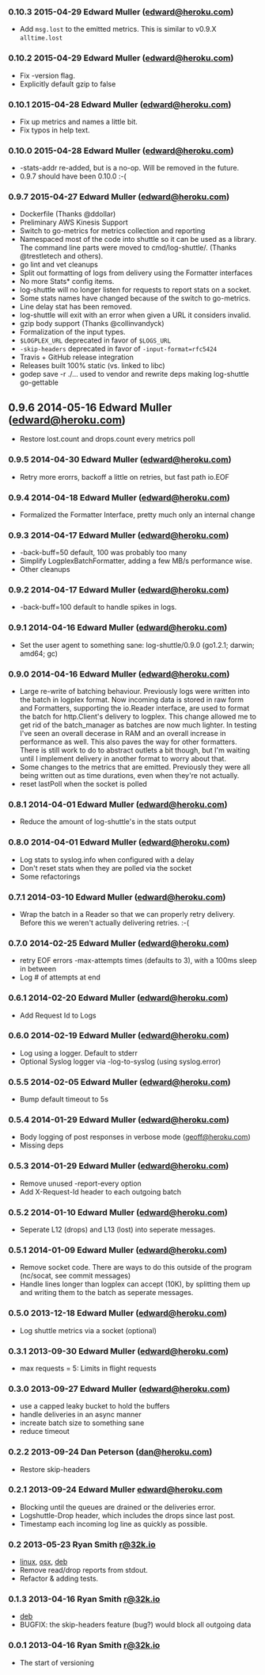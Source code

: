 ### 0.10.3 2015-04-29 Edward Muller (edward@heroku.com)

* Add `msg.lost` to the emitted metrics. This is similar to v0.9.X
    `alltime.lost`

### 0.10.2 2015-04-29 Edward Muller (edward@heroku.com)

* Fix -version flag.
* Explicitly default gzip to false

### 0.10.1 2015-04-28 Edward Muller (edward@heroku.com)

* Fix up metrics and names a little bit.
* Fix typos in help text.

### 0.10.0 2015-04-28 Edward Muller (edward@heroku.com)

* -stats-addr re-added, but is a no-op. Will be removed in the future.
* 0.9.7 should have been 0.10.0 :-(

### 0.9.7 2015-04-27 Edward Muller (edward@heroku.com)

* Dockerfile (Thanks @ddollar)
* Preliminary AWS Kinesis Support
* Switch to go-metrics for metrics collection and reporting
* Namespaced most of the code into shuttle so it can be used as a library. The
    command line parts were moved to cmd/log-shuttle/. (Thanks @trestletech and
    others).
* go lint and vet cleanups
* Split out formatting of logs from delivery using the Formatter interfaces
* No more Stats\* config items.
* log-shuttle will no longer listen for requests to report stats on a socket.
* Some stats names have changed because of the switch to go-metrics.
* Line delay stat has been removed.
* log-shuttle will exit with an error when given a URL it considers invalid.
* gzip body support (Thanks @collinvandyck)
* Formalization of the input types.
* `$LOGPLEX_URL` deprecated in favor of `$LOGS_URL`
* `-skip-headers` deprecated in favor of `-input-format=rfc5424`
* Travis + GitHub release integration
* Releases built 100% static (vs. linked to libc)
* godep save -r ./... used to vendor and rewrite deps making log-shuttle
    go-gettable

## 0.9.6 2014-05-16 Edward Muller (edward@heroku.com)

* Restore lost.count and drops.count every metrics poll

### 0.9.5 2014-04-30 Edward Muller (edward@heroku.com)

* Retry more erorrs, backoff a little on retries, but fast path io.EOF

### 0.9.4 2014-04-18 Edward Muller (edward@heroku.com)

* Formalized the Formatter Interface, pretty much only an internal change
### 0.9.3 2014-04-17 Edward Muller (edward@heroku.com)

* -back-buff=50 default, 100 was probably too many
* Simplify LogplexBatchFormatter, adding a few MB/s performance wise.
* Other cleanups

### 0.9.2 2014-04-17 Edward Muller (edward@heroku.com)

* -back-buff=100 default to handle spikes in logs.

### 0.9.1 2014-04-16 Edward Muller (edward@heroku.com)

* Set the user agent to something sane: log-shuttle/0.9.0 (go1.2.1; darwin; amd64; gc)
### 0.9.0 2014-04-16 Edward Muller (edward@heroku.com)

* Large re-write of batching behaviour. Previously logs were written into the
  batch in logplex format. Now incoming data is stored in raw form and
  Formatters, supporting the io.Reader interface, are used to format the batch
  for http.Client's delivery to logplex. This change allowed me to get rid of the
  batch_manager as batches are now much lighter. In testing I've seen an overall
  decerase in RAM and an overall increase in performance as well. This also paves
  the way for other formatters. There is still work to do to abstract outlets a
  bit though, but I'm waiting until I implement delivery in another format to
  worry about that.
* Some changes to the metrics that are emitted. Previously they were all being
  written out as time durations, even when they're not actually.
* reset lastPoll when the socket is polled

### 0.8.1 2014-04-01 Edward Muller (edward@heroku.com)

* Reduce the amount of log-shuttle's in the stats output

### 0.8.0 2014-04-01 Edward Muller (edward@heroku.com)

* Log stats to syslog.info when configured with a delay
* Don't reset stats when they are polled via the socket
* Some refactorings

### 0.7.1 2014-03-10 Edward Muller (edward@heroku.com)

* Wrap the batch in a Reader so that we can properly retry delivery.
  Before this we weren't actually delivering retries. :-(

### 0.7.0 2014-02-25 Edward Muller (edward@heroku.com)

* retry EOF errors -max-attempts times (defaults to 3), with a 100ms sleep in between
* Log # of attempts at end

### 0.6.1 2014-02-20 Edward Muller (edward@heroku.com)

* Add Request Id to Logs

### 0.6.0 2014-02-19 Edward Muller (edward@heroku.com)

* Log using a logger. Default to stderr
* Optional Syslog logger via -log-to-syslog (using syslog.error)

### 0.5.5 2014-02-05 Edward Muller (edward@heroku.com)

* Bump default timeout to 5s

### 0.5.4 2014-01-29 Edward Muller (edward@heroku.com)

* Body logging of post responses in verbose mode (geoff@heroku.com)
* Missing deps

### 0.5.3 2014-01-29 Edward Muller (edward@heroku.com)

* Remove unused -report-every option
* Add X-Request-Id header to each outgoing batch

### 0.5.2 2014-01-10 Edward Muller (edward@heroku.com)

* Seperate L12 (drops) and L13 (lost) into seperate messages.

### 0.5.1 2014-01-09 Edward Muller (edward@heroku.com)

* Remove socket code. There are ways to do this outside of the program (nc/socat, see commit messages)
* Handle lines longer than logplex can accept (10K), by splitting them up and writing them to the batch as seperate messages.

### 0.5.0 2013-12-18 Edward Muller (edward@heroku.com)

* Log shuttle metrics via a socket (optional)

### 0.3.1 2013-09-30 Edward Muller (edward@heroku.com)

* max requests = 5: Limits in flight requests

### 0.3.0 2013-09-27 Edward Muller (edward@heroku.com)

* use a capped leaky bucket to hold the buffers
* handle deliveries in an async manner
* increate batch size to something sane
* reduce timeout

### 0.2.2 2013-09-24 Dan Peterson (dan@heroku.com)

* Restore skip-headers

### 0.2.1 2013-09-24 Edward Muller <edward@heroku.com>

* Blocking until the queues are drained or the deliveries error.
* Logshuttle-Drop header, which includes the drops since last post.
* Timestamp each incoming log line as quickly as possible.

### 0.2 2013-05-23 Ryan Smith <r@32k.io>

* [linux](https://s3-us-west-2.amazonaws.com/log-shuttle.io/v0.2/linux/amd64/log-shuttle.tar.gz), [osx](https://s3-us-west-2.amazonaws.com/log-shuttle.io/v0.2/osx/log-shuttle.tar.gz), [deb](https://s3-us-west-2.amazonaws.com/log-shuttle.io/v0.2/linux/amd64/log-shuttle_0.2_amd64.deb)
* Remove read/drop reports from stdout.
* Refactor & adding tests.

### 0.1.3 2013-04-16 Ryan Smith <r@32k.io>

* [deb](https://s3-us-west-2.amazonaws.com/log-shuttle/debs/log-shuttle_0.1.3_amd64.deb)
* BUGFIX: the skip-headers feature (bug?) would block all outgoing data

### 0.0.1 2013-04-16 Ryan Smith <r@32k.io>

* The start of versioning
